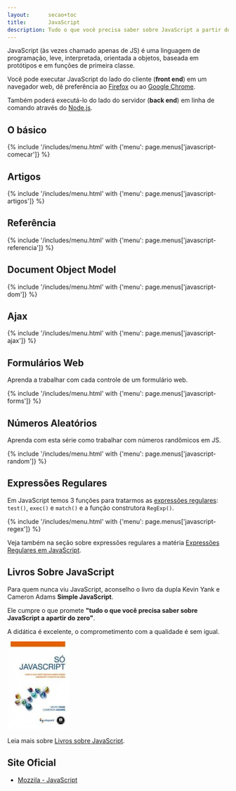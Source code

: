 ```yaml
---
layout:      secao+toc
title:       JavaScript
description: Tudo o que você precisa saber sobre JavaScript a partir do zero
---
```


JavaScript (às vezes chamado apenas de JS) é uma linguagem de programação, leve, interpretada, orientada a objetos,
baseada em protótipos e em funções de primeira classe.

Você pode executar JavaScript do lado do cliente (__front end__) em um navegador web, dê preferência ao
[Firefox](https://www.mozilla.org/pt-BR/firefox/new/) ou ao [Google Chrome](https://www.google.com/chrome/).

Também poderá executá-lo do lado do servidor (__back end__) em linha de comando através do
[Node.js](/node.js/).


## O básico

{% include '/includes/menu.html' with {'menu': page.menus['javascript-comecar']}  %}

## Artigos

{% include '/includes/menu.html' with {'menu': page.menus['javascript-artigos']}  %}

## Referência

{% include '/includes/menu.html' with {'menu': page.menus['javascript-referencia']}  %}

## Document Object Model

{% include '/includes/menu.html' with {'menu': page.menus['javascript-dom']}  %}

## Ajax

{% include '/includes/menu.html' with {'menu': page.menus['javascript-ajax']}  %}

## Formulários Web

Aprenda a trabalhar com cada controle de um formulário web.

{% include '/includes/menu.html' with {'menu': page.menus['javascript-forms']}  %}

## Números Aleatórios

Aprenda com esta série como trabalhar com números randômicos em JS.

{% include '/includes/menu.html' with {'menu': page.menus['javascript-random']}  %}

## Expressões Regulares

Em JavaScript temos 3 funções para tratarmos as [expressões regulares](/regex/): `test()`, `exec()` e `match()` e a
função construtora `RegExp()`.

<!-- lembra de mundar também na seção regex -->

{% include '/includes/menu.html' with {'menu': page.menus['javascript-regex']}  %}

Veja também na seção sobre expressões regulares a matéria
[Expressões Regulares em JavaScript](/regex/javascript-expressoes-regulares/).



## Livros Sobre JavaScript

Para quem nunca viu JavaScript, aconselho o livro da dupla Kevin Yank e Cameron Adams __Simple JavaScript__.

Ele cumpre o que promete __"tudo o que você precisa saber sobre JavaScript a apartir do zero"__.

A didática é excelente, o comprometimento com a qualidade é sem igual.

!["Livro Só JavaScript"](./livros-javascript/livro-simple-js.jpg "Livro Só JavaScript")

Leia mais sobre [Livros sobre JavaScript](./livros-javascript/).



## Site Oficial

- [Mozzila - JavaScript](https://developer.mozilla.org/en-US/learn/javascript )